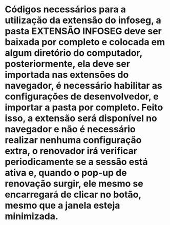 # Códigos necessários para a utilização da extensão do infoseg, a pasta EXTENSÃO INFOSEG deve ser baixada por completo e colocada em algum diretório do computador, posteriormente, ela deve ser importada nas extensões do navegador, é necessário habilitar as configurações de desenvolvedor, e importar a pasta por completo. Feito isso, a extensão será disponível no navegador e não é necessário realizar nenhuma configuração extra, o renovador irá verificar periodicamente se a sessão está ativa e, quando o pop-up de renovação surgir, ele mesmo se encarregará de clicar no botão, mesmo que a janela esteja minimizada.

